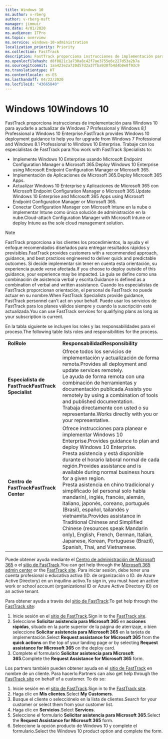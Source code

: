 ```yaml
---
title: Windows 10
ms.author: v-rberg
author: v-rberg-msft
manager: jimmuir
ms.date: 4/01/2020
ms.audience: ITPro
ms.topic: overview
ms.service: windows-10-administration
localization_priority: Priority
ms.collection: FastTrack
description: FastTrack proporciona instrucciones de implementación para Windows 10 para ayudarle a actualizar de Windows 7 Professional y Windows 8,1 Professional a Windows 10 Enterprise.
ms.openlocfilehash: d8f8821c1a730a8c42f7ae3755e6c227d53a2b7a
ms.sourcegitcommit: 1aa423e2a720d57d2a37fba930fb4d4b0e8f93c9
ms.translationtype: HT
ms.contentlocale: es-ES
ms.lasthandoff: 04/22/2020
ms.locfileid: "43665840"
---
```

# <a name="windows-10"></a><span data-ttu-id="7beb8-103">Windows 10</span><span class="sxs-lookup"><span data-stu-id="7beb8-103">Windows 10</span></span>

<span data-ttu-id="7beb8-104">FastTrack proporciona instrucciones de implementación para Windows 10 para ayudarle a actualizar de Windows 7 Professional y Windows 8,1 Professional a Windows 10 Enterprise.</span><span class="sxs-lookup"><span data-stu-id="7beb8-104">FastTrack provides Windows 10 deployment guidance to help you for upgrade from Windows 7 Professional and Windows 8.1 Professional to Windows 10 Enterprise.</span></span> <span data-ttu-id="7beb8-105">Trabaje con los especialistas de FastTrack para:</span><span class="sxs-lookup"><span data-stu-id="7beb8-105">You work with FastTrack Specialists to:</span></span>

- <span data-ttu-id="7beb8-106">Implemente Windows 10 Enterprise usando Microsoft Endpoint Configuration Manager o Microsoft 365.</span><span class="sxs-lookup"><span data-stu-id="7beb8-106">Deploy Windows 10 Enterprise using Microsoft Endpoint Configuration Manager or Microsoft 365.</span></span>
- <span data-ttu-id="7beb8-107">Implementación de Aplicaciones de Microsoft 365.</span><span class="sxs-lookup"><span data-stu-id="7beb8-107">Deploy Microsoft 365 Apps.</span></span> 
- <span data-ttu-id="7beb8-108">Actualizar Windows 10 Enterprise y Aplicaciones de Microsoft 365 con Microsoft Endpoint Configuration Manager o Microsoft 365.</span><span class="sxs-lookup"><span data-stu-id="7beb8-108">Update Windows 10 Enterprise and Microsoft 365 Apps using Microsoft Endpoint Configuration Manager or Microsoft 365.</span></span>
- <span data-ttu-id="7beb8-109">Conectar Configuration Manager con Microsoft Intune en la nube o implementar Intune como única solución de administración en la nube.</span><span class="sxs-lookup"><span data-stu-id="7beb8-109">Cloud-attach Configuration Manager with Microsoft Intune or deploy Intune as the sole cloud management solution.</span></span>
  
> [!NOTE]
> <span data-ttu-id="7beb8-110">FastTrack proporciona a los clientes los procedimientos, la ayuda y el enfoque recomendados diseñados para entregar resultados rápidos y previsibles.</span><span class="sxs-lookup"><span data-stu-id="7beb8-110">FastTrack provides customers with a recommended approach, guidance, and best practices engineered to deliver quick and predictable outcomes.</span></span> <span data-ttu-id="7beb8-111">Si decide implementar sin tener en cuenta esta orientación, su experiencia puede verse afectada.</span><span class="sxs-lookup"><span data-stu-id="7beb8-111">If you choose to deploy outside of this guidance, your experience may be impacted.</span></span> <span data-ttu-id="7beb8-112">La guía se define como una combinación de asistencia verbal y escrita.</span><span class="sxs-lookup"><span data-stu-id="7beb8-112">Guidance is defined as a combination of verbal and written assistance.</span></span> <span data-ttu-id="7beb8-113">Cuando los especialistas de FastTrack proporcionan orientación, el personal de FastTrack no puede actuar en su nombre.</span><span class="sxs-lookup"><span data-stu-id="7beb8-113">When FastTrack Specialists provide guidance, FastTrack personnel can't act on your behalf.</span></span> <span data-ttu-id="7beb8-114">Puede usar los servicios de FastTrack para los planes válidos siempre y cuando la suscripción esté actualizada.</span><span class="sxs-lookup"><span data-stu-id="7beb8-114">You can use FastTrack services for qualifying plans as long as your subscription is current.</span></span>  
    
<span data-ttu-id="7beb8-115">En la tabla siguiente se incluyen los roles y las responsabilidades para el proceso.</span><span class="sxs-lookup"><span data-stu-id="7beb8-115">The following table lists roles and responsibilities for the process.</span></span>

|||
|:-----|:-----|
|<span data-ttu-id="7beb8-116">**Rol**</span><span class="sxs-lookup"><span data-stu-id="7beb8-116">**Role**</span></span> <br/> |<span data-ttu-id="7beb8-117">**Responsabilidad**</span><span class="sxs-lookup"><span data-stu-id="7beb8-117">**Responsibility**</span></span> <br/> |
|<span data-ttu-id="7beb8-118">**Especialista de FastTrack**</span><span class="sxs-lookup"><span data-stu-id="7beb8-118">**FastTrack Specialist**</span></span> <br/> |<span data-ttu-id="7beb8-119">Ofrece todos los servicios de implementación y actualización de forma remota.</span><span class="sxs-lookup"><span data-stu-id="7beb8-119">Provides all deployment and update services remotely.</span></span>  <br/> <span data-ttu-id="7beb8-120">Le ayuda de forma remota con una combinación de herramientas y documentación publicada.</span><span class="sxs-lookup"><span data-stu-id="7beb8-120">Assists you remotely by using a combination of tools and published documentation.</span></span> <br/> <span data-ttu-id="7beb8-121">Trabaja directamente con usted o su representante.</span><span class="sxs-lookup"><span data-stu-id="7beb8-121">Works directly with you or your representative.</span></span>|
|<span data-ttu-id="7beb8-122">**Centro de FastTrack**</span><span class="sxs-lookup"><span data-stu-id="7beb8-122">**FastTrack Center**</span></span>  <br/> |<span data-ttu-id="7beb8-123">Ofrece instrucciones para planear e implementar Windows 10 Enterprise.</span><span class="sxs-lookup"><span data-stu-id="7beb8-123">Provides guidance to plan and deploy Windows 10 Enterprise.</span></span>   <br/> <span data-ttu-id="7beb8-124">Presta asistencia y está disponible durante el horario laboral normal de cada región.</span><span class="sxs-lookup"><span data-stu-id="7beb8-124">Provides assistance and is available during normal business hours for a given region.</span></span> <br/> <span data-ttu-id="7beb8-125">Presta asistencia en chino tradicional y simplificado (el personal solo habla mandarín), inglés, francés, alemán, italiano, japonés, coreano, portugués (Brasil), español, tailandés y vietnamita.</span><span class="sxs-lookup"><span data-stu-id="7beb8-125">Provides assistance in Traditional Chinese and Simplified Chinese (resources speak Mandarin only), English, French, German, Italian, Japanese, Korean, Portuguese (Brazil), Spanish, Thai, and Vietnamese.</span></span>|
 
<span data-ttu-id="7beb8-126">Puede obtener ayuda mediante el [Centro de administración de Microsoft 365](https://go.microsoft.com/fwlink/?linkid=2032704) o el [sitio de FastTrack](https://go.microsoft.com/fwlink/?linkid=780698).</span><span class="sxs-lookup"><span data-stu-id="7beb8-126">You can get help through the [Microsoft 365 admin center](https://go.microsoft.com/fwlink/?linkid=2032704) or the [FastTrack site](https://go.microsoft.com/fwlink/?linkid=780698).</span></span> <span data-ttu-id="7beb8-127">Para iniciar sesión, debe tener una cuenta profesional o educativa activa (ID. de organización o ID. de Azure Active Directory) en un inquilino activo.</span><span class="sxs-lookup"><span data-stu-id="7beb8-127">To sign in, you must have an active work or school account (organizational ID or Azure Active Directory ID) on an active tenant.</span></span> 

<span data-ttu-id="7beb8-128">Para obtener ayuda a través del [sitio de FastTrack](https://go.microsoft.com/fwlink/?linkid=780698):</span><span class="sxs-lookup"><span data-stu-id="7beb8-128">To get help through the [FastTrack site](https://go.microsoft.com/fwlink/?linkid=780698):</span></span> 
1.    <span data-ttu-id="7beb8-129">Inicie sesión en el [sitio de FastTrack](https://go.microsoft.com/fwlink/?linkid=780698).</span><span class="sxs-lookup"><span data-stu-id="7beb8-129">Sign in to the [FastTrack site](https://go.microsoft.com/fwlink/?linkid=780698).</span></span> 
2.    <span data-ttu-id="7beb8-130">Seleccione **Solicitar asistencia para Microsoft 365** en **acciones rápidas**, situado en la parte superior de la página de aterrizaje, o bien seleccione **Solicitar asistencia para Microsoft 365** en la tarjeta de implementación.</span><span class="sxs-lookup"><span data-stu-id="7beb8-130">Select **Request assistance for Microsoft 365** from the **quick actions** on the top of your landing page or by selecting **Request assistance for Microsoft 365** on the deploy card.</span></span>
3.    <span data-ttu-id="7beb8-131">Complete el formulario **Solicitar asistencia para Microsoft 365**.</span><span class="sxs-lookup"><span data-stu-id="7beb8-131">Complete the **Request Assistance for Microsoft 365** form.</span></span>
  
<span data-ttu-id="7beb8-p104">Los partners también pueden obtener ayuda en el [sitio de FastTrack](https://go.microsoft.com/fwlink/?linkid=780698) en nombre de un cliente. Para hacerlo:</span><span class="sxs-lookup"><span data-stu-id="7beb8-p104">Partners can also get help through the [FastTrack site](https://go.microsoft.com/fwlink/?linkid=780698) on behalf of a customer. To do so:</span></span>
1.    <span data-ttu-id="7beb8-134">Inicie sesión en el [sitio de FastTrack](https://go.microsoft.com/fwlink/?linkid=780698).</span><span class="sxs-lookup"><span data-stu-id="7beb8-134">Sign in to the [FastTrack site](https://go.microsoft.com/fwlink/?linkid=780698).</span></span> 
2.    <span data-ttu-id="7beb8-135">Haga clic en **Mis clientes**.</span><span class="sxs-lookup"><span data-stu-id="7beb8-135">Select **My Customers**.</span></span>
3.    <span data-ttu-id="7beb8-136">Busque el cliente o selecciónelo en la lista de clientes.</span><span class="sxs-lookup"><span data-stu-id="7beb8-136">Search for your customer or select them from your customer list.</span></span>
4.    <span data-ttu-id="7beb8-137">Haga clic en **Servicios**.</span><span class="sxs-lookup"><span data-stu-id="7beb8-137">Select **Services**.</span></span>
5.    <span data-ttu-id="7beb8-138">Seleccione el formulario **Solicitar asistencia para Microsoft 365**.</span><span class="sxs-lookup"><span data-stu-id="7beb8-138">Select the **Request Assistance for Microsoft 365** form.</span></span>
6.    <span data-ttu-id="7beb8-139">Seleccione la opción producto de Windows 10 y complete el formulario.</span><span class="sxs-lookup"><span data-stu-id="7beb8-139">Select the Windows 10 product option and complete the form.</span></span>
 
